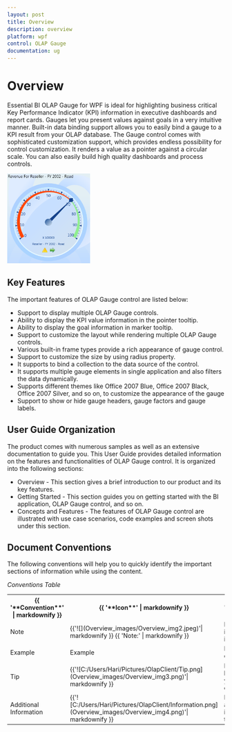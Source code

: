 ```yaml
---
layout: post
title: Overview
description: overview
platform: wpf
control: OLAP Gauge
documentation: ug
---
```


# Overview

Essential BI OLAP Gauge for WPF is ideal for highlighting business critical Key Performance Indicator (KPI) information in executive dashboards and report cards. Gauges let you present values against goals in a very intuitive manner. Built-in data binding support allows you to easily bind a gauge to a KPI result from your OLAP database. The Gauge control comes with sophisticated customization support, which provides endless possibility for control customization. It renders a value as a pointer against a circular scale. You can also easily build high quality dashboards and process controls.

![C:/Users/Hari/Pictures/OlapGauge/OLAP Gauge Control.png](Overview_images/Overview_img1.png)


## Key Features

The important features of OLAP Gauge control are listed below:

* Support to display multiple OLAP Gauge controls. 
* Ability to display the KPI value information in the pointer tooltip. 
* Ability to display the goal information in marker tooltip. 
* Support to customize the layout while rendering multiple OLAP Gauge controls. 
* Various built-in frame types provide a rich appearance of gauge control. 
* Support to customize the size by using radius property. 
* It supports to bind a collection to the data source of the control. 
* It supports multiple gauge elements in single application and also filters the data dynamically. 
* Supports different themes like Office 2007 Blue, Office 2007 Black, Office 2007 Silver, and so on, to customize the appearance of the gauge 
* Support to show or hide gauge headers, gauge factors and gauge labels. 

## User Guide Organization

The product comes with numerous samples as well as an extensive documentation to guide you. This User Guide provides detailed information on the features and functionalities of OLAP Gauge control. It is organized into the following sections:

* Overview - This section gives a brief introduction to our product and its key features.
* Getting Started - This section guides you on getting started with the BI application, OLAP Gauge control, and so on.
* Concepts and Features - The features of OLAP Gauge control are illustrated with use case scenarios, code examples and screen shots under this section.

## Document Conventions

The following conventions will help you to quickly identify the important sections of information while using the content.

_Conventions Table_

<table>
<tr>
<th>
{{ '**Convention**' | markdownify }}</th><th>
{{ '**Icon**' | markdownify }}</th><th>
{{ '**Description**' | markdownify }}</th></tr>
<tr>
<td>
Note</td><td>
 {{'![](Overview_images/Overview_img2.jpeg)'| markdownify }}
{{ 'Note:' | markdownify }}</td><td>
Represents important information</td></tr>
<tr>
<td>
Example</td><td>
Example</td><td>
Represents an example</td></tr>
<tr>
<td>
Tip</td><td>
{{'![C:/Users/Hari/Pictures/OlapClient/Tip.png](Overview_images/Overview_img3.png)'| markdownify }}
</td><td>
Represents useful hints that will help you in using the controls/features</td></tr>
<tr>
<td>
Additional Information</td><td>
{{'![C:/Users/Hari/Pictures/OlapClient/Information.png](Overview_images/Overview_img4.png)'| markdownify }}
</td><td>
Represents additional information on the topic</td></tr>
</table>


